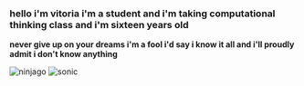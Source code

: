 ### **hello i'm vitoria i'm a student and i'm taking computational thinking class and i'm sixteen years old**
**never give up on your dreams i'm a fool i'd say i know it all and i'll proudly admit i don't know anything**

![ninjago](https://media.tenor.com/iZZOJNaCN3MAAAAM/lloyd.gif)
![sonic](https://media.tenor.com/2VZIWK6WlVgAAAAM/sonic-the-hedgehog-sonic-prime.gif)

